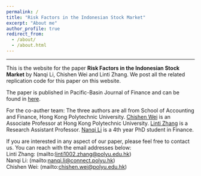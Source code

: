 ```yaml
---
permalink: /
title: "Risk Factors in the Indonesian Stock Market"
excerpt: "About me"
author_profile: true
redirect_from: 
  - /about/
  - /about.html
---
```




-----
This is the website for the paper **Risk Factors in the Indonesian Stock Market** by Nanqi Li, Chishen Wei and Linti Zhang. We post all the related replication code for this paper on this website.


The paper is published in Pacific-Basin Journal of Finance and can be found in [here](https://www.sciencedirect.com/science/article/pii/S0927538X23002469). 

For the co-auther team: The three authors are all from School of Accounting and Finance, Hong Kong Polytechnic University. [Chishen Wei](https://sites.google.com/view/profwei/home) is an Associate Professor at Hong Kong Polytechnic University. [Linti Zhang](https://www.polyu.edu.hk/en/af/people/academic-staff/dr-linti-zhang/) is a Research Assistant Professor. [Nanqi Li](https://www.polyu.edu.hk/af/people/research-students/ms-nanqi-li/) is a 4th year PhD student in Finance. 

If you are interested in any aspect of our paper, please feel free to contact us. You can reach with the email addresses below: 
<br>
Linti Zhang: (mailto:linti1002.zhang@polyu.edu.hk)
<br>
Nanqi Li: (mailto:nanqi.li@connect.polyu.hk)
<br>
Chishen Wei: (mailto:chishen.wei@polyu.edu.hk)
<br>


